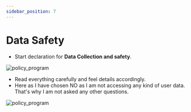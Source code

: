 ```yaml
---
sidebar_position: 7
---
```


# Data Safety

- Start declaration for **Data Collection and safety**.

![policy_program](/img/policy_program/privacy_policy_18.png)

- Read everything carefully and feel details accordingly.
- Here as I have chosen NO as I am not accessing any kind of user data. That's why I am not asked any other questions.

![policy_program](/img/policy_program/privacy_policy_19.png)
